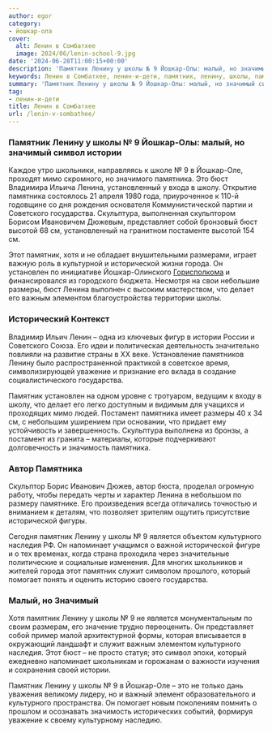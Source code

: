 ```yaml
---
author: egor
category:
- йошкар-ола
cover:
  alt: Ленин в Сомбатхее
  image: 2024/06/lenin-school-9.jpg
date: '2024-06-28T11:00:15+00:00'
description: 'Памятник Ленину у школы № 9 Йошкар-Олы: малый, но значимый символ истории Каждое утро школьники, направляясь к школе № 9 в Йошкар-Оле, проходят мимо...'
keywords: Ленин в Сомбатхее, ленин-и-дети, памятник, ленину, школы, памятника, йошкар, бюст, истории, это, ленина, государства, исторической, культурного, малый, значимый, символ
summary: 'Памятник Ленину у школы № 9 Йошкар-Олы: малый, но значимый символ истории Каждое утро школьники, направляясь к школе № 9 в Йошкар-Оле, проходят мимо...'
tag:
- ленин-и-дети
title: Ленин в Сомбатхее
url: /lenin-v-sombathee/
---
```


### Памятник Ленину у школы № 9 Йошкар-Олы: малый, но значимый символ истории

Каждое утро школьники, направляясь к школе № 9 в Йошкар-Оле, проходят мимо скромного, но значимого памятника. Это бюст Владимира Ильича Ленина, установленный у входа в школу. Открытие памятника состоялось 21 апреля 1980 года, приуроченное к 110-й годовщине со дня рождения основателя Коммунистической партии и Советского государства. Скульптура, выполненная скульптором Борисом Ивановичем Дюжевым, представляет собой бронзовый бюст высотой 68 см, установленный на гранитном постаменте высотой 154 см.

Этот памятник, хотя и не обладает внушительными размерами, играет важную роль в культурной и исторической жизни города. Он установлен по инициативе Йошкар-Олинского [Горисполкома](/nogotkov-obolenskij/) и финансировался из городского бюджета. Несмотря на свои небольшие размеры, бюст Ленина выполнен с высоким мастерством, что делает его важным элементом благоустройства территории школы.

### Исторический Контекст

Владимир Ильич Ленин – одна из ключевых фигур в истории России и Советского Союза. Его идеи и политическая деятельность значительно повлияли на развитие страны в ХХ веке. Установление памятников Ленину было распространенной практикой в советское время, символизирующей уважение и признание его вклада в создание социалистического государства.

Памятник установлен на одном уровне с тротуаром, ведущим к входу в школу, что делает его легко доступным и видимым для учащихся и проходящих мимо людей. Постамент памятника имеет размеры 40 x 34 см, с небольшим уширением при основании, что придает ему устойчивость и завершенность. Скульптура выполнена из бронзы, а постамент из гранита – материалы, которые подчеркивают долговечность и значимость памятника.

### Автор Памятника

Скульптор Борис Иванович Дюжев, автор бюста, проделал огромную работу, чтобы передать черты и характер Ленина в небольшом по размеру памятнике. Его произведения всегда отличались точностью и вниманием к деталям, что позволяет зрителям ощутить присутствие исторической фигуры.

Сегодня памятник Ленину у школы № 9 является объектом культурного наследия РФ. Он напоминает учащимся о важной исторической фигуре и о тех временах, когда страна проходила через значительные политические и социальные изменения. Для многих школьников и жителей города этот памятник служит символом прошлого, который помогает понять и оценить историю своего государства.

### Малый, но Значимый

Хотя памятник Ленину у школы № 9 не является монументальным по своим размерам, его значение трудно переоценить. Он представляет собой пример малой архитектурной формы, которая вписывается в окружающий ландшафт и служит важным элементом культурного наследия. Этот бюст – не просто статуя; это символ эпохи, который ежедневно напоминает школьникам и горожанам о важности изучения и сохранения своей истории.

Памятник Ленину у школы № 9 в Йошкар-Оле – это не только дань уважения великому лидеру, но и важный элемент образовательного и культурного пространства. Он помогает новым поколениям помнить о прошлом и осознавать значимость исторических событий, формируя уважение к своему культурному наследию.